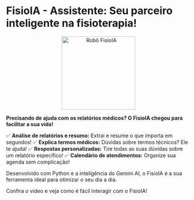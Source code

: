 # FisioIA - Assistente: Seu parceiro inteligente na fisioterapia!

<div align="center">
  <img src="https://i.ibb.co/4VrJh5x/Fisio-IA-Assistente.jpg" width="200" alt="Robô FisioIA">
</div>

**Precisando de ajuda com os relatórios médicos? O FisioIA chegou para facilitar a sua vida!**

✅ **Análise de relatórios e resumo:** Extrai e resume o que importa em segundos!
✅ **Explica termos médicos:** Dúvidas sobre termos técnicos? Ele te ajuda!
✅ **Respostas personalizadas:** Tire todas as suas dúvidas sobre um relatório específico!
✅ **Calendário de atendimentos:** Organize sua agenda sem complicação!

Desenvolvido com Python e a inteligência do Gemini AI, o FisioIA é a sua ferramenta ideal para otimizar o seu dia a dia.

Confira o vídeo e veja como é fácil interagir com o FisioIA!

